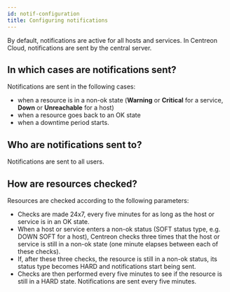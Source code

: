 ```yaml
---
id: notif-configuration
title: Configuring notifications
---
```


By default, notifications are active for all hosts and services. In Centreon Cloud, notifications are sent by the central server.

## In which cases are notifications sent?

Notifications are sent in the following cases:

* when a resource is in a non-ok state (**Warning** or **Critical** for a service, **Down** or **Unreachable** for a host)
* when a resource goes back to an OK state
* when a downtime period starts.

## Who are notifications sent to?

Notifications are sent to all users.

## How are resources checked?

Resources are checked according to the following parameters:

* Checks are made 24x7, every five minutes for as long as the host or service is in an OK state.
* When a host or service enters a non-ok status (SOFT status type, e.g. DOWN SOFT for a host), Centreon checks three times that the host or service is still in a non-ok state (one minute elapses between each of these checks).
* If, after these three checks, the resource is still in a non-ok status, its status type becomes HARD and notifications start being sent.
* Checks are then performed every five minutes to see if the resource is still in a HARD state. Notifications are sent every five minutes.
